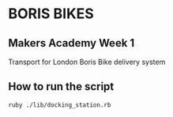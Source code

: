 
# BORIS BIKES
## Makers Academy Week 1
Transport for London Boris Bike delivery system

## How to run the script
```
ruby ./lib/docking_station.rb
```
